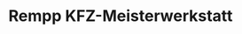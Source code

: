 ---
title: "Rempp KFZ-Meisterwerkstatt"
url: /freiburg-im-breisgau/rempp-kfz-meisterwerkstatt/
shop: Autowerkstatt
---